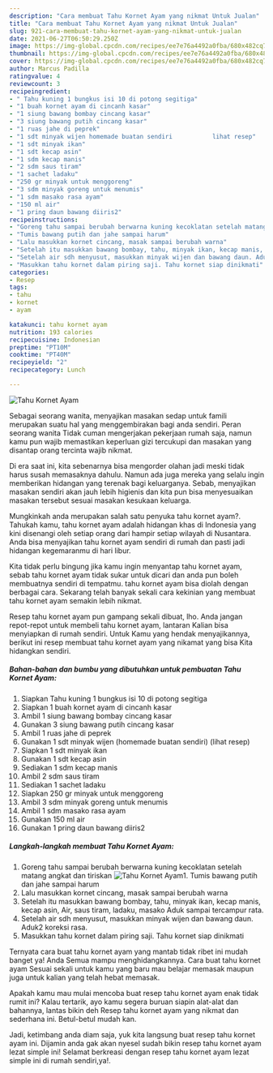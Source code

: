```yaml
---
description: "Cara membuat Tahu Kornet Ayam yang nikmat Untuk Jualan"
title: "Cara membuat Tahu Kornet Ayam yang nikmat Untuk Jualan"
slug: 921-cara-membuat-tahu-kornet-ayam-yang-nikmat-untuk-jualan
date: 2021-06-27T06:50:29.250Z
image: https://img-global.cpcdn.com/recipes/ee7e76a4492a0fba/680x482cq70/tahu-kornet-ayam-foto-resep-utama.jpg
thumbnail: https://img-global.cpcdn.com/recipes/ee7e76a4492a0fba/680x482cq70/tahu-kornet-ayam-foto-resep-utama.jpg
cover: https://img-global.cpcdn.com/recipes/ee7e76a4492a0fba/680x482cq70/tahu-kornet-ayam-foto-resep-utama.jpg
author: Marcus Padilla
ratingvalue: 4
reviewcount: 3
recipeingredient:
- " Tahu kuning 1 bungkus isi 10 di potong segitiga"
- "1 buah kornet ayam di cincanh kasar"
- "1 siung bawang bombay cincang kasar"
- "3 siung bawang putih cincang kasar"
- "1 ruas jahe di peprek"
- "1 sdt minyak wijen homemade buatan sendiri           lihat resep"
- "1 sdt minyak ikan"
- "1 sdt kecap asin"
- "1 sdm kecap manis"
- "2 sdm saus tiram"
- "1 sachet ladaku"
- "250 gr minyak untuk menggoreng"
- "3 sdm minyak goreng untuk menumis"
- "1 sdm masako rasa ayam"
- "150 ml air"
- "1 pring daun bawang diiris2"
recipeinstructions:
- "Goreng tahu sampai berubah berwarna kuning kecoklatan setelah matang angkat dan tiriskan"
- "Tumis bawang putih dan jahe sampai harum"
- "Lalu masukkan kornet cincang, masak sampai berubah warna"
- "Setelah itu masukkan bawang bombay, tahu, minyak ikan, kecap manis, kecap asin, Air, saus tiram, ladaku, masako Aduk sampai tercampur rata."
- "Setelah air sdh menyusut, masukkan minyak wijen dan bawang daun. Aduk2 koreksi rasa."
- "Masukkan tahu kornet dalam piring saji. Tahu kornet siap dinikmati"
categories:
- Resep
tags:
- tahu
- kornet
- ayam

katakunci: tahu kornet ayam 
nutrition: 193 calories
recipecuisine: Indonesian
preptime: "PT10M"
cooktime: "PT40M"
recipeyield: "2"
recipecategory: Lunch

---
```



![Tahu Kornet Ayam](https://img-global.cpcdn.com/recipes/ee7e76a4492a0fba/680x482cq70/tahu-kornet-ayam-foto-resep-utama.jpg)

Sebagai seorang wanita, menyajikan masakan sedap untuk famili merupakan suatu hal yang menggembirakan bagi anda sendiri. Peran seorang  wanita Tidak cuman mengerjakan pekerjaan rumah saja, namun kamu pun wajib memastikan keperluan gizi tercukupi dan masakan yang disantap orang tercinta wajib nikmat.

Di era  saat ini, kita sebenarnya bisa mengorder olahan jadi meski tidak harus susah memasaknya dahulu. Namun ada juga mereka yang selalu ingin memberikan hidangan yang terenak bagi keluarganya. Sebab, menyajikan masakan sendiri akan jauh lebih higienis dan kita pun bisa menyesuaikan masakan tersebut sesuai masakan kesukaan keluarga. 



Mungkinkah anda merupakan salah satu penyuka tahu kornet ayam?. Tahukah kamu, tahu kornet ayam adalah hidangan khas di Indonesia yang kini disenangi oleh setiap orang dari hampir setiap wilayah di Nusantara. Anda bisa menyajikan tahu kornet ayam sendiri di rumah dan pasti jadi hidangan kegemaranmu di hari libur.

Kita tidak perlu bingung jika kamu ingin menyantap tahu kornet ayam, sebab tahu kornet ayam tidak sukar untuk dicari dan anda pun boleh membuatnya sendiri di tempatmu. tahu kornet ayam bisa diolah dengan berbagai cara. Sekarang telah banyak sekali cara kekinian yang membuat tahu kornet ayam semakin lebih nikmat.

Resep tahu kornet ayam pun gampang sekali dibuat, lho. Anda jangan repot-repot untuk membeli tahu kornet ayam, lantaran Kalian bisa menyiapkan di rumah sendiri. Untuk Kamu yang hendak menyajikannya, berikut ini resep membuat tahu kornet ayam yang nikamat yang bisa Kita hidangkan sendiri.

<!--inarticleads1-->

##### Bahan-bahan dan bumbu yang dibutuhkan untuk pembuatan Tahu Kornet Ayam:

1. Siapkan  Tahu kuning 1 bungkus isi 10 di potong segitiga
1. Siapkan 1 buah kornet ayam di cincanh kasar
1. Ambil 1 siung bawang bombay cincang kasar
1. Gunakan 3 siung bawang putih cincang kasar
1. Ambil 1 ruas jahe di peprek
1. Gunakan 1 sdt minyak wijen (homemade buatan sendiri)           (lihat resep)
1. Siapkan 1 sdt minyak ikan
1. Gunakan 1 sdt kecap asin
1. Sediakan 1 sdm kecap manis
1. Ambil 2 sdm saus tiram
1. Sediakan 1 sachet ladaku
1. Siapkan 250 gr minyak untuk menggoreng
1. Ambil 3 sdm minyak goreng untuk menumis
1. Ambil 1 sdm masako rasa ayam
1. Gunakan 150 ml air
1. Gunakan 1 pring daun bawang diiris2




<!--inarticleads2-->

##### Langkah-langkah membuat Tahu Kornet Ayam:

1. Goreng tahu sampai berubah berwarna kuning kecoklatan setelah matang angkat dan tiriskan
<img src="https://img-global.cpcdn.com/steps/538ef58c13e707ee/160x128cq70/tahu-kornet-ayam-langkah-memasak-1-foto.jpg" alt="Tahu Kornet Ayam">1. Tumis bawang putih dan jahe sampai harum
1. Lalu masukkan kornet cincang, masak sampai berubah warna
1. Setelah itu masukkan bawang bombay, tahu, minyak ikan, kecap manis, kecap asin, Air, saus tiram, ladaku, masako Aduk sampai tercampur rata.
1. Setelah air sdh menyusut, masukkan minyak wijen dan bawang daun. Aduk2 koreksi rasa.
1. Masukkan tahu kornet dalam piring saji. Tahu kornet siap dinikmati




Ternyata cara buat tahu kornet ayam yang mantab tidak ribet ini mudah banget ya! Anda Semua mampu menghidangkannya. Cara buat tahu kornet ayam Sesuai sekali untuk kamu yang baru mau belajar memasak maupun juga untuk kalian yang telah hebat memasak.

Apakah kamu mau mulai mencoba buat resep tahu kornet ayam enak tidak rumit ini? Kalau tertarik, ayo kamu segera buruan siapin alat-alat dan bahannya, lantas bikin deh Resep tahu kornet ayam yang nikmat dan sederhana ini. Betul-betul mudah kan. 

Jadi, ketimbang anda diam saja, yuk kita langsung buat resep tahu kornet ayam ini. Dijamin anda gak akan nyesel sudah bikin resep tahu kornet ayam lezat simple ini! Selamat berkreasi dengan resep tahu kornet ayam lezat simple ini di rumah sendiri,ya!.

